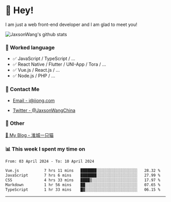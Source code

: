# 👋 Hey!

I am just a web front-end developer and I am glad to meet you!

![JaxsonWang's github stats](https://github-readme-stats.vercel.app/api?username=JaxsonWang&&show_icons=true&&title_color=1abc9c&&icon_color=1abc9c)


### 📝 Worked language

- ✅ JavaScript / TypeScript / ...
- ✅ React Native / Flutter / UNI-App / Tora / ...
- ✅ Vue.js / React.js / ...
- ✅ Node.js / PHP / ...

### 📮 Contact Me

- [Email - i@iiong.com](mailto:i@iiong.com)

- [Twitter - @JaxsonWangChina](https://twitter.com/JaxsonWangChina)

### 🤪 Other

[📌 My Blog - 淮城一只猫](https://iiong.com)

### 📊 This week I spent my time on

<!--START_SECTION:waka-->

```txt
From: 03 April 2024 - To: 10 April 2024

Vue.js           7 hrs 11 mins   ███████░░░░░░░░░░░░░░░░░░   28.32 %
JavaScript       7 hrs 6 mins    ███████░░░░░░░░░░░░░░░░░░   27.99 %
CSS              4 hrs 33 mins   ████▒░░░░░░░░░░░░░░░░░░░░   17.97 %
Markdown         1 hr 56 mins    ██░░░░░░░░░░░░░░░░░░░░░░░   07.65 %
TypeScript       1 hr 33 mins    █▓░░░░░░░░░░░░░░░░░░░░░░░   06.15 %
```

<!--END_SECTION:waka-->

---
